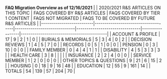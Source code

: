 
**FAQ Migration Overview as of 12/16/2021**
|                          | 2020/2021 R&S ARTICLES ON THIS TOPIC | FAQS COVERED BY R&S ARTICLES | FAQS COVERED BY TIER 1 CONTENT | FAQS NOT MIGRATED | FAQS TO BE COVERED BY FUTURE R&S ARTICLES |
|--------------------------|-------------------------------------|------------------------------|--------------------------------|-----------------|-------------------------------------------|
| ACCOUNT & PROFILE        | 17                                  | 9                            | 2                              | 1               | 0                                         |
| BURIALS & MEMORIALS      | 5                                   | 3                            | 4                              | 0               | 2                                         |
| DECISION REVIEWS         | 1                                   | 4                            | 5                              | 7               | 0                                         |
| RECORDS                  | 0                                   | 5                            | 1                              | 0               | 0                                         |
| PENSION                  | 0                                   | 3                            | 10                             | 0               | 0                                         |
| FAMILY MEMBER            | 0                                   | 4                            | 4                              | 1               | 1                                         |
| DISABILITY               | 4                                   | 5                            | 3                              | 3               | 3                                         |
| HEALTH CARE              | 3                                   | 8                            |                                |                 |                                           |
| INSURANCE                | 2                                   | 2                            | 4                              | 0               | 0                                         |
| SERVICE MEMBER           | 1                                   | 2                            | 0                              | 0               | 0                                         |
| OTHER TOPICS & QUESTIONS | 9                                   | 21                           | 6                              | 15              | 2                                         |
| HOUSING                  | 0                                   | 18                           | 9                              | 16              | 48                                        |
| EDUCATION                | 12                                  | 55                           | 9                              | 161             | 14                                        |
| TOTALS                   | 54                                  | 139                          | 57                             | 204             | 70                                        |
